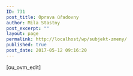 ```yaml
---
ID: 731
post_title: Oprava úřadovny
author: Mila Stastny
post_excerpt: ""
layout: page
permalink: http://localhost/wp/subjekt-zmeny/
published: true
post_date: 2017-05-12 09:16:20
---
```

[ou_ovm_edit]